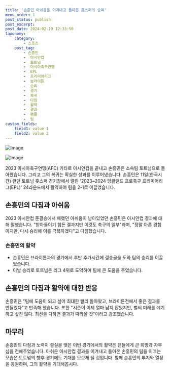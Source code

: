 ```yaml
---
title: '손흥민 아쉬움을 이겨내고 돌아온 홋스퍼의 승리'
menu_order: 1
post_status: publish
post_excerpt: 
post_date: 2024-02-19 12:33:50
taxonomy:
    category:
        - 스포츠
    post_tag:
        - 손흥민
        -  아시안컵
        -  토트넘
        -  아시아축구연맹
        -  EPL
        -  프리미어리그
        -  브라이튼
        -  승리
        -  경기
        -  복귀
        -  다짐
        -  활약
        -  결과
        -  팬들
        -  팀
custom_fields:
    field1: value 1
    field2: value 2
---
```


![Image](https://imgnews.pstatic.net/image/003/2024/02/13/NISI20240211_0000852991_web_20240211090452_20240213102132498.jpg?type=w647)

![Image](https://imgnews.pstatic.net/image/003/2024/02/13/NISI20240211_0000852762_web_20240211090452_20240213102132501.jpg?type=w647)

2023 아시아축구연맹(AFC) 카타르 아시안컵을 끝내고 손흥민은 소속팀 토트넘으로 돌아왔습니다. 그리고 그의 복귀는 확실한 성과를 이루어냈습니다. 손흥민은 11일(한국시간) 런던 토트넘 홋스퍼 경기장에서 열린 '2023~2024 잉글랜드 프로축구 프리미어리그(EPL)' 24라운드에서 활약하여 팀을 2-1로 이끌었습니다.
## 손흥민의 다짐과 아쉬움
2023 아시안컵 준결승에서 패했던 아쉬움이 남아있었던 손흥민은 아시안컵 결과에 대해 말했습니다. "받아들이기 힘든 결과지만 이것도 축구의 일부"라며, "정말 아픈 경험이지만, 다시 승리해 이를 극복하겠다"고 다짐했습니다.
### 손흥민의 활약
- 손흥민은 브라이튼과의 경기에서 후반 추가시간에 결승골을 도와 팀의 승리를 이끌었습니다.
- 이날 승리로 토트넘은 리그 4위로 도약하여 팀에 큰 도움을 주었습니다.
## 손흥민의 다짐과 활약에 대한 반응
손흥민은 "팀에 도움이 되고 싶어 최대한 빨리 돌아왔고, 브라이튼전에서 좋은 결과를 만들었다"고 만족해 했습니다. 또한 "시즌이 이제 얼마 남지 않았지만, 벌써 미래를 얘기하고 싶진 않다. 최선을 다하면 결과가 따라올 것"이라고 강조했습니다.
## 마무리
손흥민의 다짐과 노력이 결실을 맺은 이번 경기에서의 활약은 팬들에게 큰 희망과 자부심을 전해주었습니다. 아쉬운 아시안컵 결과를 이겨내고 돌아온 손흥민의 팀을 이끄는 모습은 토트넘의 향후 경기에도 기대를 모으게 될 것입니다. 함께 손흥민의 투지와 열정을 응원하며, 그의 활약을 기대해봅시다.
